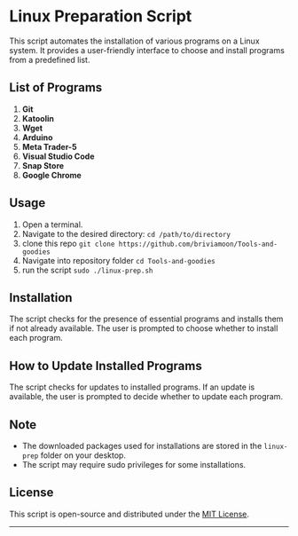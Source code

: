 # Linux Preparation Script

This script automates the installation of various programs on a Linux system. It provides a user-friendly interface to choose and install programs from a predefined list.

## List of Programs

1. **Git**
2. **Katoolin**
3. **Wget**
4. **Arduino**
5. **Meta Trader-5**
6. **Visual Studio Code**
7. **Snap Store**
8. **Google Chrome**

## Usage

1. Open a terminal.
2. Navigate to the desired directory: ```cd /path/to/directory```
3. clone this repo ```git clone https://github.com/briviamoon/Tools-and-goodies```
4. Navigate into repository folder ```cd Tools-and-goodies```
5. run the script ```sudo ./linux-prep.sh```

## Installation

The script checks for the presence of essential programs and installs them if not already available. The user is prompted to choose whether to install each program.

## How to Update Installed Programs

The script checks for updates to installed programs. If an update is available, the user is prompted to decide whether to update each program.

## Note

- The downloaded packages used for installations are stored in the `linux-prep` folder on your desktop.
- The script may require sudo privileges for some installations.

## License

This script is open-source and distributed under the [MIT License](LICENSE).

---
